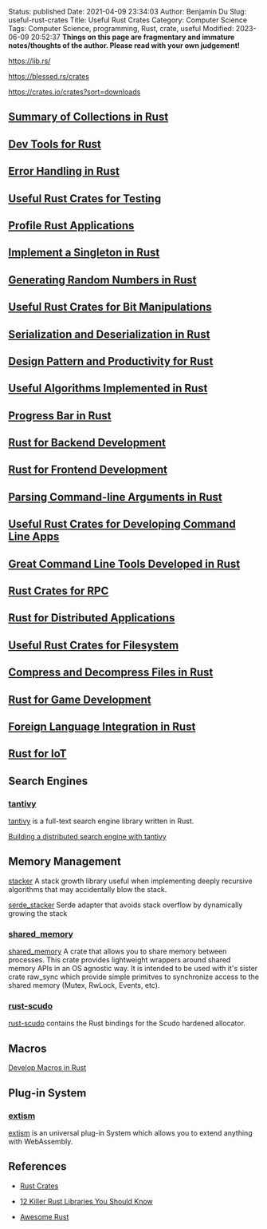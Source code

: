 Status: published
Date: 2021-04-09 23:34:03
Author: Benjamin Du
Slug: useful-rust-crates
Title: Useful Rust Crates
Category: Computer Science
Tags: Computer Science, programming, Rust, crate, useful
Modified: 2023-06-09 20:52:37
**Things on this page are fragmentary and immature notes/thoughts of the author. Please read with your own judgement!**

https://lib.rs/

https://blessed.rs/crates

https://crates.io/crates?sort=downloads

## [Summary of Collections in Rust](https://www.legendu.net/misc/blog/summary-of-collections-in-rust) 

## [Dev Tools for Rust](https://www.legendu.net/misc/blog/dev-tools-for-rust)

## [Error Handling in Rust](https://www.legendu.net/misc/blog/error-handling-in-rust)

## [Useful Rust Crates for Testing](https://www.legendu.net/misc/blog/useful-rust-crates-for-testing)

## [Profile Rust Applications](https://www.legendu.net/misc/blog/profile-rust-applications)

## [Implement a Singleton in Rust](https://www.legendu.net/misc/blog/implement-a-singleton-in-rust) 

## [Generating Random Numbers in Rust](https://www.legendu.net/misc/blog/rust-rng) 

## [Useful Rust Crates for Bit Manipulations](https://www.legendu.net/misc/blog/useful-rust-crates-for-bit-manipulations) 

## [Serialization and Deserialization in Rust](https://www.legendu.net/misc/blog/serialization-and-deserialization-in-rust)

## [Design Pattern and Productivity for Rust](https://www.legendu.net/misc/blog/design-pattern-and-productivity-for-rust)

## [Useful Algorithms Implemented in Rust](https://www.legendu.net/misc/blog/useful-algorithms-implemented-in-rust) 

## [Progress Bar in Rust](https://www.legendu.net/misc/blog/progress-bar-in-rust)

## [Rust for Backend Development](https://www.legendu.net/misc/blog/rust-for-backend-development) 

## [Rust for Frontend Development](https://www.legendu.net/misc/blog/rust-for-frontend-development) 

## [Parsing Command-line Arguments in Rust](https://www.legendu.net/misc/blog/parsing-command-line-arguments-in-rust) 

## [Useful Rust Crates for Developing Command Line Apps](https://www.legendu.net/misc/blog/useful-rust-crates-for-developing-command-line-apps) 

## [Great Command Line Tools Developed in Rust](https://www.legendu.net/misc/blog/great-command-line-tools-developed-in-rust)

## [Rust Crates for RPC](https://www.legendu.net/misc/blog/rust-crates-for-rpc) 

## [Rust for Distributed Applications](https://www.legendu.net/misc/blog/rust-for-distributed-applications)

## [Useful Rust Crates for Filesystem](https://www.legendu.net/misc/blog/useful-rust-crates-for-filesystem) 

## [Compress and Decompress Files in Rust](https://www.legendu.net/misc/blog/compress-and-decompress-files-in-rust)

## [Rust for Game Development](https://www.legendu.net/misc/blog/rust-for-game-development)

## [Foreign Language Integration in Rust](https://www.legendu.net/misc/blog/foreign-language-integration-in-rust)

## [Rust for IoT](https://www.legendu.net/misc/blog/rust-for-iot)

## Search Engines

### [tantivy](https://crates.io/crates/tantivy)
[tantivy](https://crates.io/crates/tantivy)
is a full-text search engine library written in Rust.

[Building a distributed search engine with tantivy](https://fosdem.org/2023/schedule/event/rust_building_a_distributed_search_engine_with_tantivy/)



## Memory Management

[stacker](https://crates.io/crates/stacker)
A stack growth library useful 
when implementing deeply recursive algorithms 
that may accidentally blow the stack.

[serde_stacker](https://crates.io/crates/serde_stacker)
Serde adapter that avoids stack overflow by dynamically growing the stack

### [shared_memory](https://github.com/elast0ny/shared_memory)
[shared_memory](https://github.com/elast0ny/shared_memory)
A crate that allows you to share memory between processes.
This crate provides lightweight wrappers around shared memory APIs in an OS agnostic way. 
It is intended to be used with it's sister crate raw_sync 
which provide simple primitves to synchronize access to the shared memory (Mutex, RwLock, Events, etc).

### [rust-scudo](https://github.com/google/rust-scudo)
[rust-scudo](https://github.com/google/rust-scudo)
contains the Rust bindings for the Scudo hardened allocator.


## Macros

[Develop Macros in Rust](https://www.legendu.net/misc/blog/develop-macros-in-rust)


## Plug-in System

### [extism](https://github.com/extism/extism)
[extism](https://github.com/extism/extism)
is an universal plug-in System
which allows you to extend anything with WebAssembly.

## References

- [Rust Crates](https://crates.io/)

- [12 Killer Rust Libraries You Should Know](https://jondot.medium.com/12-killer-rust-libraries-you-should-know-c60bab07624f)

- [Awesome Rust](https://github.com/rust-unofficial/awesome-rust)

